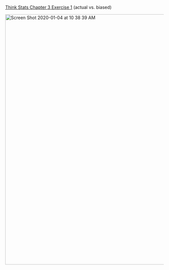 [Think Stats Chapter 3 Exercise 1](http://greenteapress.com/thinkstats2/html/thinkstats2004.html#toc31) (actual vs. biased)

<img width="795" alt="Screen Shot 2020-01-04 at 10 38 39 AM" src="https://user-images.githubusercontent.com/54791449/71770479-bf496900-2ee1-11ea-9049-9dfbe856ed76.png">
